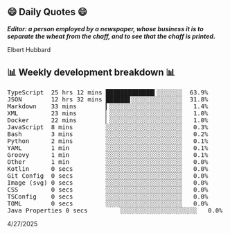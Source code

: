 ## 😄 Daily Quotes 😄

_**Editor: a person employed by a newspaper, whose business it is to separate the wheat from the chaff, and to see that the chaff is printed.**_

Elbert Hubbard



## 📊 Weekly development breakdown 📊

<pre>TypeScript  25 hrs 12 mins █████████████▍░░░░░░░  63.9%
JSON        12 hrs 32 mins ██████▋░░░░░░░░░░░░░░  31.8%
Markdown    33 mins        ▎░░░░░░░░░░░░░░░░░░░░   1.4%
XML         23 mins        ▏░░░░░░░░░░░░░░░░░░░░   1.0%
Docker      22 mins        ▏░░░░░░░░░░░░░░░░░░░░   1.0%
JavaScript  8 mins         ░░░░░░░░░░░░░░░░░░░░░   0.3%
Bash        3 mins         ░░░░░░░░░░░░░░░░░░░░░   0.2%
Python      2 mins         ░░░░░░░░░░░░░░░░░░░░░   0.1%
YAML        1 min          ░░░░░░░░░░░░░░░░░░░░░   0.1%
Groovy      1 min          ░░░░░░░░░░░░░░░░░░░░░   0.1%
Other       1 min          ░░░░░░░░░░░░░░░░░░░░░   0.0%
Kotlin      0 secs         ░░░░░░░░░░░░░░░░░░░░░   0.0%
Git Config  0 secs         ░░░░░░░░░░░░░░░░░░░░░   0.0%
Image (svg) 0 secs         ░░░░░░░░░░░░░░░░░░░░░   0.0%
CSS         0 secs         ░░░░░░░░░░░░░░░░░░░░░   0.0%
TSConfig    0 secs         ░░░░░░░░░░░░░░░░░░░░░   0.0%
TOML        0 secs         ░░░░░░░░░░░░░░░░░░░░░   0.0%
Java Properties 0 secs         ░░░░░░░░░░░░░░░░░░░░░   0.0%</pre>

4/27/2025